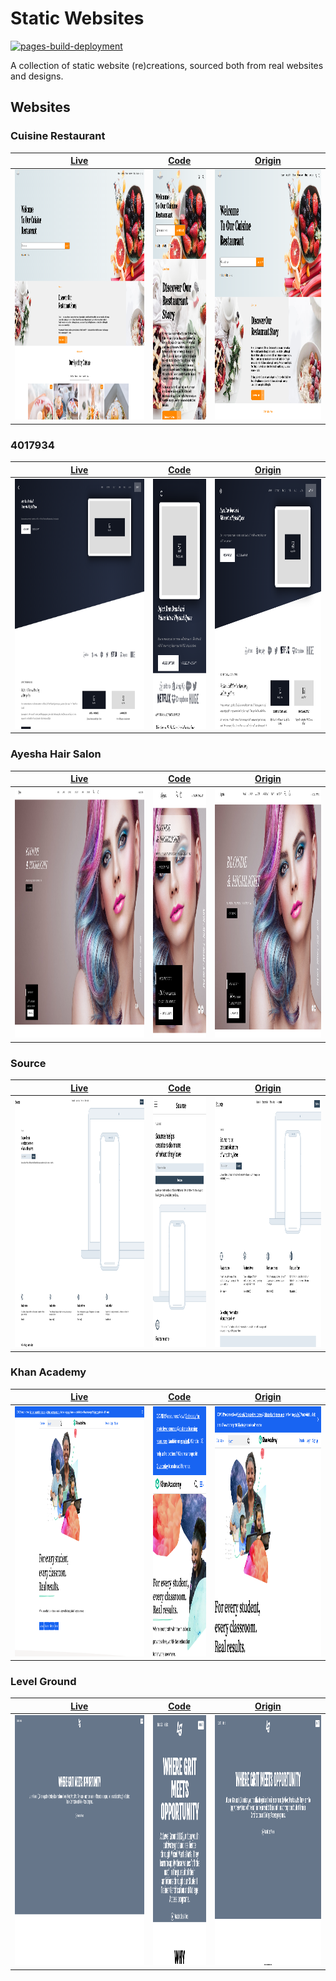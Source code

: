 # Static Websites

[![pages-build-deployment](https://github.com/RascalTwo/static-websites/actions/workflows/pages/pages-build-deployment/badge.svg?branch=gh-pages)](https://rascaltwo.github.io/static-websites/)

A collection of static website (re)creations, sourced both from real websites and designs.

## Websites

### Cuisine Restaurant

|                                                                                                       [Live](https://RascalTwo.github.io/static-websites/12927498-Cuisine-Restaurant-Website)                                                                                                       |                                                                                                                           [Code](12927498-Cuisine-Restaurant-Website)                                                                                                                           |                                                                                                             [Origin](https://dribbble.com/shots/12927498-Cuisine-Restaurant-Website)                                                                                                              |
| :-------------------------------------------------------------------------------------------------------------------------------------------------------------------------------------------------------------------------------------------------------------------------------------------------: | :---------------------------------------------------------------------------------------------------------------------------------------------------------------------------------------------------------------------------------------------------------------------------------------------: | :-----------------------------------------------------------------------------------------------------------------------------------------------------------------------------------------------------------------------------------------------------------------------------------------------: |
| <a href="https://raw.githubusercontent.com/RascalTwo/static-websites/assets/assets/12927498-Cuisine-Restaurant-Website/1920x1080.webm"><img src="https://raw.githubusercontent.com/RascalTwo/static-websites/assets/assets/12927498-Cuisine-Restaurant-Website/1920x1080.png" height="400px" /></a> | <a href="https://raw.githubusercontent.com/RascalTwo/static-websites/assets/assets/12927498-Cuisine-Restaurant-Website/360x640.webm"><img src="https://raw.githubusercontent.com/RascalTwo/static-websites/assets/assets/12927498-Cuisine-Restaurant-Website/360x640.png" height="400px" /></a> | <a href="https://raw.githubusercontent.com/RascalTwo/static-websites/assets/assets/12927498-Cuisine-Restaurant-Website/1024x768.webm"><img src="https://raw.githubusercontent.com/RascalTwo/static-websites/assets/assets/12927498-Cuisine-Restaurant-Website/1024x768.png" height="400px" /></a> |

### 4017934

|                                                                                                             [Live](https://RascalTwo.github.io/static-websites/4017934-Homepage-Wireframe-for-Marketing-Website)                                                                                                              |                                                                                                                                 [Code](4017934-Homepage-Wireframe-for-Marketing-Website)                                                                                                                                  |                                                                                                                    [Origin](https://dribbble.com/shots/4017934-Homepage-Wireframe-for-Marketing-Website)                                                                                                                    |
| :---------------------------------------------------------------------------------------------------------------------------------------------------------------------------------------------------------------------------------------------------------------------------------------------------------------------------: | :-----------------------------------------------------------------------------------------------------------------------------------------------------------------------------------------------------------------------------------------------------------------------------------------------------------------------: | :-------------------------------------------------------------------------------------------------------------------------------------------------------------------------------------------------------------------------------------------------------------------------------------------------------------------------: |
| <a href="https://raw.githubusercontent.com/RascalTwo/static-websites/assets/assets/4017934-Homepage-Wireframe-for-Marketing-Website/1920x1080.webm"><img src="https://raw.githubusercontent.com/RascalTwo/static-websites/assets/assets/4017934-Homepage-Wireframe-for-Marketing-Website/1920x1080.png" height="400px" /></a> | <a href="https://raw.githubusercontent.com/RascalTwo/static-websites/assets/assets/4017934-Homepage-Wireframe-for-Marketing-Website/360x640.webm"><img src="https://raw.githubusercontent.com/RascalTwo/static-websites/assets/assets/4017934-Homepage-Wireframe-for-Marketing-Website/360x640.png" height="400px" /></a> | <a href="https://raw.githubusercontent.com/RascalTwo/static-websites/assets/assets/4017934-Homepage-Wireframe-for-Marketing-Website/1024x768.webm"><img src="https://raw.githubusercontent.com/RascalTwo/static-websites/assets/assets/4017934-Homepage-Wireframe-for-Marketing-Website/1024x768.png" height="400px" /></a> |

### Ayesha Hair Salon

|                                                                                                          [Live](https://RascalTwo.github.io/static-websites/6872630-Ayesha-Hair-Salon-Template-Home-03)                                                                                                           |                                                                                                                              [Code](6872630-Ayesha-Hair-Salon-Template-Home-03)                                                                                                                               |                                                                                                                 [Origin](https://dribbble.com/shots/6872630-Ayesha-Hair-Salon-Template-Home-03)                                                                                                                 |
| :---------------------------------------------------------------------------------------------------------------------------------------------------------------------------------------------------------------------------------------------------------------------------------------------------------------: | :-----------------------------------------------------------------------------------------------------------------------------------------------------------------------------------------------------------------------------------------------------------------------------------------------------------: | :-------------------------------------------------------------------------------------------------------------------------------------------------------------------------------------------------------------------------------------------------------------------------------------------------------------: |
| <a href="https://raw.githubusercontent.com/RascalTwo/static-websites/assets/assets/6872630-Ayesha-Hair-Salon-Template-Home-03/1920x1080.webm"><img src="https://raw.githubusercontent.com/RascalTwo/static-websites/assets/assets/6872630-Ayesha-Hair-Salon-Template-Home-03/1920x1080.png" height="400px" /></a> | <a href="https://raw.githubusercontent.com/RascalTwo/static-websites/assets/assets/6872630-Ayesha-Hair-Salon-Template-Home-03/360x640.webm"><img src="https://raw.githubusercontent.com/RascalTwo/static-websites/assets/assets/6872630-Ayesha-Hair-Salon-Template-Home-03/360x640.png" height="400px" /></a> | <a href="https://raw.githubusercontent.com/RascalTwo/static-websites/assets/assets/6872630-Ayesha-Hair-Salon-Template-Home-03/1024x768.webm"><img src="https://raw.githubusercontent.com/RascalTwo/static-websites/assets/assets/6872630-Ayesha-Hair-Salon-Template-Home-03/1024x768.png" height="400px" /></a> |

### Source

|                                                                                                  [Live](https://RascalTwo.github.io/static-websites/8718928-Source-Wireframes)                                                                                                  |                                                                                                                      [Code](8718928-Source-Wireframes)                                                                                                                      |                                                                                                        [Origin](https://dribbble.com/shots/8718928-Source-Wireframes)                                                                                                         |
| :-----------------------------------------------------------------------------------------------------------------------------------------------------------------------------------------------------------------------------------------------------------------------------: | :-------------------------------------------------------------------------------------------------------------------------------------------------------------------------------------------------------------------------------------------------------------------------: | :---------------------------------------------------------------------------------------------------------------------------------------------------------------------------------------------------------------------------------------------------------------------------: |
| <a href="https://raw.githubusercontent.com/RascalTwo/static-websites/assets/assets/8718928-Source-Wireframes/1920x1080.webm"><img src="https://raw.githubusercontent.com/RascalTwo/static-websites/assets/assets/8718928-Source-Wireframes/1920x1080.png" height="400px" /></a> | <a href="https://raw.githubusercontent.com/RascalTwo/static-websites/assets/assets/8718928-Source-Wireframes/360x640.webm"><img src="https://raw.githubusercontent.com/RascalTwo/static-websites/assets/assets/8718928-Source-Wireframes/360x640.png" height="400px" /></a> | <a href="https://raw.githubusercontent.com/RascalTwo/static-websites/assets/assets/8718928-Source-Wireframes/1024x768.webm"><img src="https://raw.githubusercontent.com/RascalTwo/static-websites/assets/assets/8718928-Source-Wireframes/1024x768.png" height="400px" /></a> |

### Khan Academy

|                                                                                           [Live](https://RascalTwo.github.io/static-websites/Khan-Academy)                                                                                            |                                                                                                               [Code](Khan-Academy)                                                                                                                |                                                                                                        [Origin](https://www.khanacademy.org)                                                                                                        |
| :---------------------------------------------------------------------------------------------------------------------------------------------------------------------------------------------------------------------------------------------------: | :-----------------------------------------------------------------------------------------------------------------------------------------------------------------------------------------------------------------------------------------------: | :-------------------------------------------------------------------------------------------------------------------------------------------------------------------------------------------------------------------------------------------------: |
| <a href="https://raw.githubusercontent.com/RascalTwo/static-websites/assets/assets/Khan-Academy/1920x1080.webm"><img src="https://raw.githubusercontent.com/RascalTwo/static-websites/assets/assets/Khan-Academy/1920x1080.png" height="400px" /></a> | <a href="https://raw.githubusercontent.com/RascalTwo/static-websites/assets/assets/Khan-Academy/360x640.webm"><img src="https://raw.githubusercontent.com/RascalTwo/static-websites/assets/assets/Khan-Academy/360x640.png" height="400px" /></a> | <a href="https://raw.githubusercontent.com/RascalTwo/static-websites/assets/assets/Khan-Academy/1024x768.webm"><img src="https://raw.githubusercontent.com/RascalTwo/static-websites/assets/assets/Khan-Academy/1024x768.png" height="400px" /></a> |

### Level Ground

|                                                                                           [Live](https://RascalTwo.github.io/static-websites/Level-Ground)                                                                                            |                                                                                                               [Code](Level-Ground)                                                                                                                |                                                                                                          [Origin](https://levelground.co/)                                                                                                          |
| :---------------------------------------------------------------------------------------------------------------------------------------------------------------------------------------------------------------------------------------------------: | :-----------------------------------------------------------------------------------------------------------------------------------------------------------------------------------------------------------------------------------------------: | :-------------------------------------------------------------------------------------------------------------------------------------------------------------------------------------------------------------------------------------------------: |
| <a href="https://raw.githubusercontent.com/RascalTwo/static-websites/assets/assets/Level-Ground/1920x1080.webm"><img src="https://raw.githubusercontent.com/RascalTwo/static-websites/assets/assets/Level-Ground/1920x1080.png" height="400px" /></a> | <a href="https://raw.githubusercontent.com/RascalTwo/static-websites/assets/assets/Level-Ground/360x640.webm"><img src="https://raw.githubusercontent.com/RascalTwo/static-websites/assets/assets/Level-Ground/360x640.png" height="400px" /></a> | <a href="https://raw.githubusercontent.com/RascalTwo/static-websites/assets/assets/Level-Ground/1024x768.webm"><img src="https://raw.githubusercontent.com/RascalTwo/static-websites/assets/assets/Level-Ground/1024x768.png" height="400px" /></a> |
